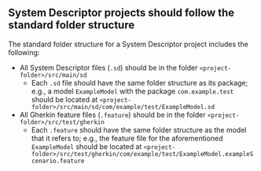 ## System Descriptor projects should follow the standard folder structure
The standard folder structure for a System Descriptor project includes the following:

* All System Descriptor files (`.sd`) should be in the folder `<project-folder>/src/main/sd`
  * Each `.sd` file should have the same folder structure as its package; e.g., a model `ExampleModel` with the package
    `com.example.test` should be located at `<project-folder>/src/main/sd/com/example/test/ExampleModel.sd`
* All Gherkin feature files (`.feature`) should be in the folder `<project-folder>/src/test/gherkin`
  * Each `.feature` should have the same folder structure as the model that it refers to; e.g., the feature file for
    the aforementioned `ExampleModel` should be located at
    `<project-folder>/src/test/gherkin/com/example/test/ExampleModel.exampleScenario.feature`

